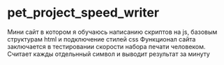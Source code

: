 # pet_project_speed_writer
Мини сайт в котором я обучаюсь написанию скриптов на js, базовым структурам html и подключение стилей css
Функционал сайта заключается в тестировании скорости набора печати человеком. 
Считает кажды отдельнный символ и выводит результат за минуту 

